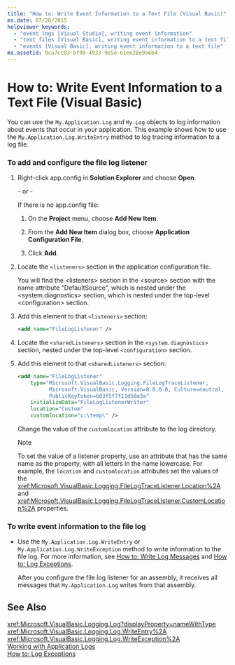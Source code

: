 ```yaml
---
title: "How to: Write Event Information to a Text File (Visual Basic)"
ms.date: 07/20/2015
helpviewer_keywords: 
  - "event logs [Visual Studio], writing event information"
  - "text files [Visual Basic], writing event information to a text file"
  - "events [Visual Basic], writing event information to a text file"
ms.assetid: 9ca7cc03-bf99-4933-9e5e-61ee28e9a6b4
---
```

# How to: Write Event Information to a Text File (Visual Basic)
You can use the `My.Application.Log` and `My.Log` objects to log information about events that occur in your application. This example shows how to use the `My.Application.Log.WriteEntry` method to log tracing information to a log file.  
  
### To add and configure the file log listener  
  
1. Right-click app.config in **Solution Explorer** and choose **Open**.  
  
    \- or -  
  
    If there is no app.config file:  
  
   1. On the **Project** menu, choose **Add New Item**.  
  
   2. From the **Add New Item** dialog box, choose **Application Configuration File**.  
  
   3. Click **Add**.  
  
2. Locate the `<listeners>` section in the application configuration file.  
  
    You will find the \<listeners> section in the \<source> section with the name attribute "DefaultSource", which is nested under the \<system.diagnostics> section, which is nested under the top-level \<configuration> section.  
  
3. Add this element to that `<listeners>` section:  
  
   ```xml  
   <add name="FileLogListener" />  
   ```  
  
4. Locate the `<sharedListeners>` section in the `<system.diagnostics>` section, nested under the top-level `<configuration>` section.  
  
5. Add this element to that `<sharedListeners>` section:  
  
   ```xml  
   <add name="FileLogListener"   
       type="Microsoft.VisualBasic.Logging.FileLogTraceListener,   
             Microsoft.VisualBasic, Version=8.0.0.0, Culture=neutral,   
             PublicKeyToken=b03f5f7f11d50a3a"  
       initializeData="FileLogListenerWriter"  
       location="Custom"  
       customlocation="c:\temp\" />  
   ```  
  
    Change the value of the `customlocation` attribute to the log directory.  
  
   > [!NOTE]
   >  To set the value of a listener property, use an attribute that has the same name as the property, with all letters in the name lowercase. For example, the `location` and `customlocation` attributes set the values of the <xref:Microsoft.VisualBasic.Logging.FileLogTraceListener.Location%2A> and <xref:Microsoft.VisualBasic.Logging.FileLogTraceListener.CustomLocation%2A> properties.  
  
### To write event information to the file log  
  
- Use the `My.Application.Log.WriteEntry` or `My.Application.Log.WriteException` method to write information to the file log. For more information, see [How to: Write Log Messages](../../../../visual-basic/developing-apps/programming/log-info/how-to-write-log-messages.md) and [How to: Log Exceptions](../../../../visual-basic/developing-apps/programming/log-info/how-to-log-exceptions.md).  
  
   After you configure the file log listener for an assembly, it receives all messages that `My.Application.Log` writes from that assembly.  
  
## See Also  
 <xref:Microsoft.VisualBasic.Logging.Log?displayProperty=nameWithType>  
 <xref:Microsoft.VisualBasic.Logging.Log.WriteEntry%2A>  
 <xref:Microsoft.VisualBasic.Logging.Log.WriteException%2A>  
 [Working with Application Logs](../../../../visual-basic/developing-apps/programming/log-info/working-with-application-logs.md)  
 [How to: Log Exceptions](../../../../visual-basic/developing-apps/programming/log-info/how-to-log-exceptions.md)
